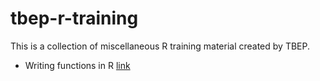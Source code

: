 
# tbep-r-training

This is a collection of miscellaneous R training material created by TBEP.  

* Writing functions in R [link](https://tbep-tech.github.io/tbep-r-training/functions.html)

